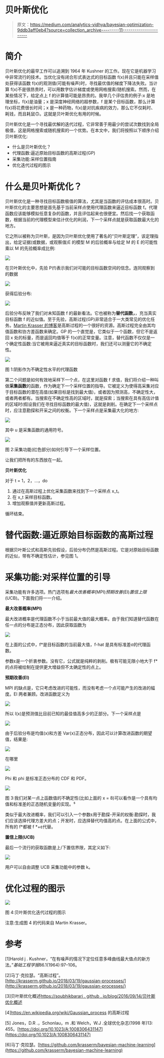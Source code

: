 # 贝叶斯优化

> 原文：<https://medium.com/analytics-vidhya/bayesian-optimization-9ddb3aff0eb4?source=collection_archive---------11----------------------->

# **简介**

贝叶斯优化的最早工作可以追溯到 1964 年 Kushner 的工作。现在它是机器学习中非常流行的技术。当优化没有闭合形式表达式的目标函数 f(x)并且只能在采样值处获得该函数 f(x)的观测值(可能有噪声)时，寻找最优值的梯度下降法失败。当计算 f(x)不是很昂贵时，可以用数字估计梯度或使用网格搜索/随机搜索。然而，在某些情况下，给定点上 f 的计算值可能是昂贵的。我举几个评估贵的例子:x 是地理坐标，f(x)是油量；x 是深度神经网络的超参数，f 是某个目标函数，那么计算 f(x)将花费很长时间；x 是一种药物，f(x)是对抗疾病的效力，那么它不仅耗时、耗钱，而且耗鼠🙃。这就是贝叶斯优化有用的时候。

贝叶斯优化是一个寻找最优解的迭代过程，它非常善于用最少的尝试次数找到全局极值，这是网格搜索或随机搜索的一个优势。在本文中，我们将按照以下顺序介绍贝叶斯优化:

*   什么是贝叶斯优化？
*   代理函数:逼近原始目标函数的高斯过程(GP)
*   采集功能:采样位置指南
*   优化迭代过程的图示

# **什么是贝叶斯优化？**

贝叶斯优化是一种寻找目标函数极值的算法，尤其是当函数的评估成本很高时。贝叶斯优化的主要思想是首先基于当前采样点使用代理函数来逼近目标函数 f。代理函数应该能够模拟任意复杂的函数，并且评估起来也很便宜。然后找一个获取函数，根据当前的代理模型来估计优化的利润，下一个采样点就是获取函数最大化的地方。

它之所以被称为贝叶斯，是因为贝叶斯优化使用了著名的“贝叶斯定理”，该定理指出，给定证据(或数据，或观察值)E 的模型 M 的后验概率与给定 M 的 E 的可能性乘以 M 的先验概率成比例:

![](img/50042a56dadf7af498a4f3a29dc24b03.png)

在贝叶斯优化中，先验 P(f)表示我们对可能的目标函数空间的信念。连同观察到的数据

![](img/e4d941a60bfbedbcd62047a2c1a9b90d.png)

获得后验分布:

![](img/d9a29370f2ac652ac136cee59563b9e2.png)

后验分布反映了我们对未知函数 f 的最新看法。它也被称为**替代函数，**，充当真实目标函数 f 的近似值。至于先验，高斯过程(GP)非常适合于一大类常见的优化任务。[Martin Krasser 的博客](http://krasserm.github.io/2018/03/19/gaussian-processes/)是高斯过程的一个很好的资源。高斯过程完全由其均值函数和协方差函数来确定。GP 的一个直觉是，它类似于一个函数，但它不是返回 x 处的标量，而是返回均值等于 f(x)的正常变量。注意，替代函数不仅仅是一个确定性函数:当它被用来逼近真实的目标函数时，我们还可以测量它的不确定性。

![](img/780c97ae8aa3c5af523f1c226396600e.png)

图 1:阴影作为不确定性水平的代理函数

第二个问题是如何有效地采样下一个点，在这里对函数 f 求值，我们将介绍一种叫做**采集函数**的函数，作为确定下一个采样位置的指导。它被定义为使得高采集对应于目标函数的潜在高值(如果目标是找到最大值)，或者因为预测高，不确定性大，或者两者都有。当搜索在不确定性高的区域时，就是探索；当搜索在具有高估计值的区域时(假设我们在寻找目标函数的最大值)，这就是剥削。在确定下一个采样点时，应注意勘探和开采之间的权衡。下一个采样点是采集最大化的地方:

![](img/8602b0118ef23dfc2d6398767980d612.png)

其中 u 是采集函数的通用符号。

![](img/dd922010952eb290daa388f641620806.png)

图 2:采集功能(红色部分)如何引导下一个采样位置。

让我们把所有的东西放在一起。

**贝叶斯优化**

对于 t = 1，2，…，do

1.  通过在高斯过程上优化采集函数来找到下一个采样点 x_t。
2.  在 x_t 采样目标函数。
3.  增加观察值并更新高斯过程。

循环结束。

# **替代函数:逼近原始目标函数的高斯过程**

根据贝叶斯公式和高斯先验假设，后验分布仍然是高斯过程。它是对原始目标函数的近似，带有不确定性估计，参见图 1。

# **采集功能:对采样位置的引导**

采集功能有许多选项。热门选项有*最大改善概率*(MPI)*预期改善*(EI)*置信上限* (UCB)。下面我们将一一介绍。

**最大改善概率(MPI)**

最大改进概率是代理函数不小于当前最大值的最大概率。由于我们知道替代函数在任一点的分布是正态分布，因此获取函数为

![](img/31cff6f272715da6fc23ab0cf5425559.png)

在上面的公式中，f*是目标函数的当前最大值，f-hat 是具有标准差σ的代理函数。

参数ε是一个折衷参数。没有它，公式就是纯粹的剥削。极有可能无限小地大于 f*的点将被绘制在提供更大增益但不太确定性的点上。

**预期改善(EI)**

MPI 的缺点是，它只考虑改进的可能性，而没有考虑一个点可能产生的改进的幅度。EI 两者兼顾。改进函数定义为

![](img/b5e18a738bae798d07b06b54b4dec2fa.png)

所以 I(x)是预测值比目前已知的最佳值高多少的正部分。下一个采样点是

![](img/02a2537fbaddb1133c0b300498f2851f.png)

由于后验分布是均值(x)和方差 Var(x)正态分布，因此可以计算改进函数的期望值，结果是:

![](img/64f2bd35d029a4c1447c17155d1b6ad5.png)

在哪里

![](img/0b8a499fc0c64b4e3284992fb4561c3f.png)

Phi 和 phi 是标准正态分布的 CDF 和 PDF。

![](img/ff8e8b322d29297c528974f222eb740d.png)

图 3:我们对某一点上函数值的不确定性(比如上面的 x = 8)可以看作是一个具有均值和标准差的正态随机变量的实现。⁵

类似于最大改进概率，我们可以引入一个参数ε用于勘探-开采的权衡:勘探时，我们应该选择代理方差大的点；开发时，应选择替代均值高的点。在上面的公式中，所有的 f*都被 f *+ε代替。

**置信上限(UCB)**

最后一个流行的获取函数是上/下置信界限，其定义如下:

![](img/86586f4d5078183c76007e7d6b2697ce.png)

用户可以自由调整 UCB 采集功能中的参数 k。

# **优化过程的图示**

![](img/d2f5d6e5cd9a8b71349ad93b61855462.png)

图 4:贝叶斯优化迭代过程的图示

注意:生成图 4 的代码来自 Martin Krasser。

# **参考**

[1]Harold j . Kushner，“在有噪声的情况下定位任意多峰曲线最大值点的新方法。”*基础工程学报*86.1(1964):97–106。

[2]马丁·克拉瑟。“高斯过程”。[http://krasserm.github.io/2018/03/19/gaussian-processes/](http://krasserm.github.io/2018/03/19/gaussian-processes/)

[3]贝叶斯优化概述[https://soubhikbarari . github . io/blog/2016/09/14/贝叶斯优化概述](https://soubhikbarari.github.io/blog/2016/09/14/overview-of-bayesian-optimization)

[4]https://en.wikipedia.org/wiki/Gaussian_process 的高斯过程

[5] Jones，D.R .，Schonlau，m .和 Welch，W.J .全球优化杂志(1998 年)13: 455。[https://doi.org/10.1023/A:1008306431147](https://doi.org/10.1023/A:1008306431147)

[6]马丁·克拉瑟。[https://github.com/krasserm/bayesian-machine-learning](https://github.com/krasserm/bayesian-machine-learning)